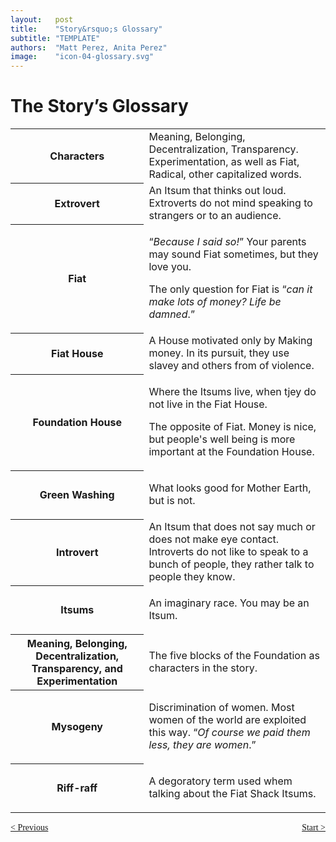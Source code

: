 ```yaml
---
layout:   post
title:    "Story&rsquo;s Glossary"
subtitle: "TEMPLATE"
authors:  "Matt Perez, Anita Perez"
image:    "icon-04-glossary.svg"
---
```


<div style='display:none; '>
 <p>The Story&rsquo;s Glossary.</p>
</div>

<h1>The Story&rsquo;s Glossary</h1>
 <div class='_center'>
  <table class='_h2table'>
   <tr>
    <th>
     Characters
    </th>
    <td>
     Meaning, Belonging, Decentralization, Transparency. Experimentation, as well as Fiat, Radical, other capitalized words.
    </td>
   </tr>

   <tr>
    <th>
     Extrovert
    </th>
    <td>
     An Itsum that thinks out loud. Extroverts do not mind speaking to strangers or to an audience.
    </td>
   </tr>

   <tr>
    <th>
     Fiat
    </th>
    <td>
     <p>&ldquo;<em>Because I said so!</em>&rdquo; Your parents may sound Fiat sometimes, but they love you.</p>
     <p>The only question for Fiat is &ldquo;<em>can it make lots of money? Life be damned</em>.&rdquo;</p>
    </td>
   </tr>

   <tr>
    <th>
     Fiat House
    </th>
    <td>
     A House motivated only by Making money. In its pursuit, they use slavey and others from of violence. 
    </td>
   </tr>

   <tr>
    <th>
     Foundation House
    </th>
    <td>
     <p>Where the Itsums live, when tjey do not live in the Fiat House.</p>
     <p>The opposite of Fiat. Money is nice, but people's well being is more important at the Foundation House.</p>
    </td>
   </tr>

   <tr>
    <th>
     Green Washing
    </th>
    <td>
     <p>What looks good for Mother Earth, but is not.</p>
    </td>
   </tr>

   <tr>
    <th>
     Introvert
    </th>
    <td>
     An Itsum that does not say much or does not make eye contact. Introverts do not like to speak to a bunch of people, they rather talk to people they know.
    </td>
   </tr>

   <tr>
    <th>
     Itsums
    </th>
    <td>
     <p>An imaginary race. You may be an Itsum.</p>
    </td>
   </tr>

   <tr>
    <th>
     Meaning, Belonging, Decentralization, Transparency, and Experimentation
    </th>
    <td>
     <p>The five blocks of the Foundation as characters in the story.</p>
    </td>
   </tr>

   <tr>
    <th>
     Mysogeny
    </th>
    <td>
     <p>Discrimination of women. Most women of the world are exploited this way. &ldquo;<em>Of course we paid them less, they are women</em>.&rdquo;</p>
    </td>
   </tr>

   <tr>
    <th>
     Riff-raff
    </th>
    <td>
     <p>A degoratory term used whem talking about the Fiat Shack Itsums.</p>
    </td>
   </tr>

  </table>
 </div>

<div style="margin-bottom:1in; font-family: American Typewriter, serif; ">
<!-- -->
<span style="float:left; " ><a href="https://radicalcompanies.com/2024/08/06/how-it-ended-up">&lt; Previous</a></span>
<span style="float:right; "><a href="https://radicalcompanies.com/2024/08/03/how-it-started">Start &gt;</a>    </span>
</div>
